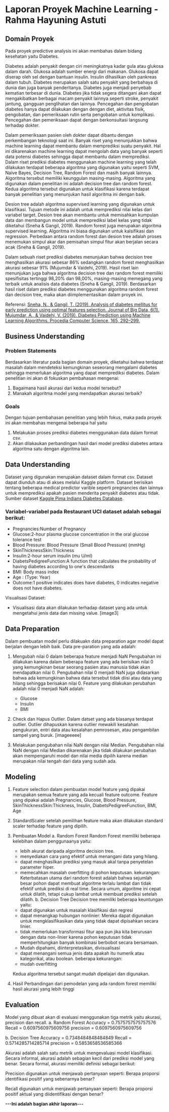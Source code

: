 # Laporan Proyek Machine Learning - Rahma Hayuning Astuti

## Domain Proyek

Pada proyek predictive analysis ini akan membahas dalam bidang kesehatan yaitu Diabetes. 

Diabetes adalah penyakit dengan ciri meningkatnya kadar gula atau glukosa dalam darah. Glukosa adalah sumber energi dari makanan. Glukosa dapat diserap oleh sel dengan bantuan insulin. Insulin dihasilkan oleh pankreas dalam tubuh. Diabetes merupakan salah satu penyakit yang berbahaya di dunia dan juga banyak penderitanya. Diabetes juga menjadi penyebab kematian terbesar di dunia. Diabetes jika tidak segera ditangani akan dapat mengakibatkan berbagai macam penyakit lainnya seperti stroke, penyakit jantung, gangguan penglihatan dan lainnya. Pencegahan dan pengobatan diabetes hanya dapat dilakukan dengan dengan diet, aktivitas fisik, pengobatan, dan pemeriksaan rutin serta pengobatan untuk komplikasi. Pencegahan dan pemeriksaan dapat dengan berkonsultasi langsung terhadap dokter.

Dalam pemeriksaan pasien oleh dokter dapat dibantu dengan perkembangan teknologi saat ini. Banyak riset yang menunjukkan bahwa machine learning dapat membantu dalam memprediksi suatu penyakit. Hal ini dikarenakan machine learning dapat mengolah data yang banyak seperti data potensi diabetes sehingga dapat membantu dalam memprediksi. Dalam riset prediksi diabetes menggunakan machine learning yang telah dilakukan terdapat beberapa algoritma yang digunakan yaitu seperti SVM, Naïve Bayes, Decision Tree, Random Forest dan masih banyak lainnya. Algoritma tersebut memiliki keunggulan masing-masing. Algoritma yang digunakan dalam penelitian ini adalah decision tree dan random forest. Kedua algoritma tersebut digunakan untuk klasifikasi karena terdapat banyak penelitian yang menunjukan hasil algoritma ini dengan baik. 

Desion tree adalah algoritma supervised learning yang digunakan untuk klasifikasi. Tujuan metode ini adalah untuk memprediksi nilai kelas dari variabel target. Desion tree akan membantu untuk memisahkan kumpulan data dan membangun model untuk memprediksi label kelas yang tidak diketahui (Sneha & Gangil, 2019). Random forest juga merupakan algoritma supervised learning. Algoritma ini biasa digunakan untuk kalsifikasi dan regression. Perbedaan antara random forest dan desion tree adalah proses menemukan simpul akar dan pemisahan simpul fitur akan berjalan secara acak (Sneha & Gangil, 2019).

Dalam sebuah riset prediksi diabetes menunjukan bahwa decision tree menghasilkan akurasi sebesar 86% sedangkan random forest menghasilkan akurasi sebesar 91% (Mujumdar & Vaidehi, 2019). Hasil riset lain menunjukan juga bahwa algoritma decision tree dan random forest memiliki
spesifisitas tertinggi 98,20% dan 98,00%, masing-masing memegang yang terbaik untuk analisis data diabetes (Sneha & Gangil, 2019).
Berdasarkan hasil riset dalam prediksi diabetes menggunakan algoritma random forest dan decision tree, maka akan diimplementasikan dalam proyek ini.

  Referensi:
  [Sneha, N., & Gangil, T. (2019). Analysis of diabetes mellitus for early prediction using optimal features selection. Journal of Big Data, 6(1).](https://doi.org/10.1186/s40537-019-0175-6) 
  [Mujumdar, A., & Vaidehi, V. (2019). Diabetes Prediction using Machine Learning Algorithms. Procedia Computer Science, 165, 292–299.](https://doi.org/10.1016/j.procs.2020.01.047) 


## Business Understanding


### Problem Statements
Berdasarkan literatur pada bagian domain proyek, diketahui bahwa terdapat masalah dalam mendeteksi kemungkinan seseorang mengalami diabetes sehingga memerlukan algoritma yang dapat memprediksi diabetes. Dalam penelitian ini akan di fokuskan pembahasan mengenai:
1. Bagaimana hasil akurasi dari kedua model tersebut?
2. Manakah algoritma model yang mendapatkan akurasi terbaik?

### Goals

Dengan tujuan pembahasan penelitian yang lebih fokus, maka pada proyek ini akan membahas mengenai beberapa hal yaitu
1. Melakukan proses prediksi diabetes menggunakan data dalam format csv.
2. Akan dilakaukan perbandingan hasil dari model prediksi diabetes antara algoritma satu dengan algoritma lain.


## Data Understanding

Dataset yang digunakan merupakan dataset dalam format csv. Dataset dapat diunduh atau di akses melalui Kaggle platform. Dataset berisikan tentang beberapa medical predictor varible seperti pregnancies dan lainnya untuk memprediksi apakah pasien menderita penyakit diabetes atau tidak.
Sumber dataset [Kaggle Pima Indians Diabetes Database](https://www.kaggle.com/datasets/uciml/pima-indians-diabetes-database).


### Variabel-variabel pada Restaurant UCI dataset adalah sebagai berikut:

- Pregnancies:Number of Pregnancy
- Glucose:2-hour plasma glucose concentration in the oral glucose tolerance test
- Blood Pressure: Blood Pressure (Small Blood Pressure) (mmHg)
- SkinThicknessSkin:Thickness
- Insulin:2-hour serum insulin (mu U/ml)
- DiabetsPedigreeFunction:A function that calculates the probability of having diabetes according to one's descendants
- BMI: Body mass index
- Age : (Type: Year)
- Outcome:1 positive indicates does have diabetes, 0 indicates negative does not have diabetes.


Visualisasi Dataset:
- Visualisasi data akan dilakukan terhadap dataset yang ada untuk mengetahui jenis data dan missing value.
[image3]

## Data Preparation
Dalam pembuatan model perlu dilakuakn data preparation agar model dapat berjalan dengan lebih baik. Data pre-paration yang ada adalah:
1. Mengubah nilai 0 dalam beberapa feature menjadi NaN
    Pengubahan ini dilakukan karena dalam beberapa feature yang ada berisikan nilai 0 yang kemungkinan besar seorang pasien atau manusia tidak akan mendapatkan nilai 0. Pengubahan nilai 0 menjadi NaN juga didasarkan bahwa ada kemungkinan bahwa data tersebut tidak diisi atau data yang hilang sehingga berisakan nilai 0. Feature yang dilakukan perubahan adalah nilai 0 menjadi NaN adalah:
    - Glucose
    - Insulin
    - BMI

2. Check dan Hapus Outlier.
    Dalam datset yang ada biasanya terdapat outlier. Outlier dihapuskan karena outlier mewakili kesalahan pengukuran, entri data atau kesalahan pemrosesan, atau pengambilan sampel yang buruk. 
    [imageeeee]
3. Melakukan pengubahan nilai NaN dengan nilai Median.
    Pengubahan nilai NaN dengan nilai Median dikarenakan jika tidak dilakukan perubahan akan mempengaruhi model dan nilai media dipilih karena median merupakan nilai tengah dari data yang sudah ada.

## Modeling
1. Feature selection 
    dalam pembuatan model feature yang dipakai merupakan semua feature yang ada kecuali feature outcome. Feature yang dipakai  adalah Pregnancies, Glucose, Blood Pressure, SkinThicknessSkin:Thickness, Insulin, DiabetsPedigreeFunction, BMI, Age
2. StandardScaler
    setelah pemilihan feature maka akan dilakukan standard scaler terhadap feature yang dipilih.
3. Pembuatan Model
  a. Random Forest
      Random Forest memiliki beberapa kelebihan dalam penggunaanya yaitu:
      - lebih akurat daripada algoritma decision tree.
      - menyediakan cara yang efektif untuk menangani data yang hilang.
      - dapat menghasilkan prediksi yang masuk akal tanpa penyetelan parameter hiper.
      - memecahkan masalah overfitting di pohon keputusan.
      kekurangan:
      Keterbatasan utama dari random forest adalah bahwa sejumlah besar pohon dapat membuat algoritme terlalu lambat dan tidak efektif untuk prediksi di real time. Secara umum, algoritme ini cepat untuk dilatih, tetapi cukup lambat untuk membuat prediksi setelah dilatih.
  b. Decision Tree
      Decision tree memiliki beberapa keuntungan yaitu:
      - dapat digunakan untuk masalah klasifikasi dan regresi
      - dapat menangkap hubungan nonlinier: Mereka dapat digunakan untuk mengklasifikasikan data yang tidak dapat dipisahkan secara linier.
      - tidak memerlukan transformasi fitur apa pun jika kita berurusan dengan data non-linier karena pohon keputusan tidak memperhitungkan banyak kombinasi berbobot secara bersamaan.
      - Mudah dipahami, diinterpretasikan, divisualisasi
      - dapat menangani semua jenis data apakah itu numerik atau kategorikal, atau boolean.
      beberapa kekurangan:
      - mudah overfitting

    Kedua algoritma tersebut sangat mudah dipelajari dan digunakan. 

4. Hasil Perbandingan
dari pemodelan yang ada random forest memiliki hasil akurasi yang lebih tinggi

## Evaluation

Model yang dibuat akan di evaluasi menggunakan tiga metrik yaitu akurasi, precision dan recall.
a. Random Forest
    Accuracy = 0.7575757575757576
    Recall = 0.6097560975609756
    precision = 0.6097560975609756

b. Decision Tree
    Accuracy = 0.7348484848484849
    Recall = 0.5714285714285714
    precision = 0.5853658536585366

Akurasi adalah salah satu metrik untuk mengevaluasi model klasifikasi. Secara informal, akurasi adalah sebagian kecil dari prediksi model  yang benar. Secara formal, akurasi memiliki definisi sebagai berikut:

Precision digunakan untuk menjawab pertanyaan seperti:
     Berapa proporsi identifikasi positif yang sebenarnya benar?

Recall digunakan untuk menjawab pertanyaan seperti:
      Berapa proporsi positif aktual yang diidentifikasi dengan benar?


**---Ini adalah bagian akhir laporan---**



